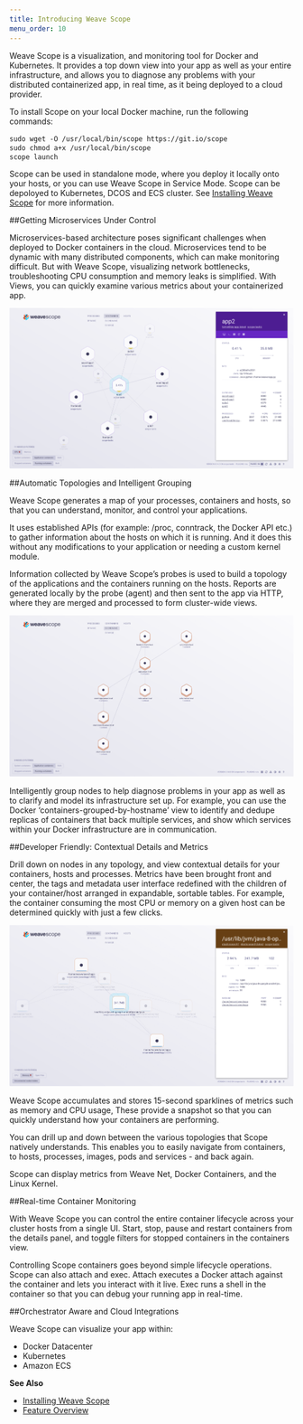 ```yaml
---
title: Introducing Weave Scope
menu_order: 10
---
```



Weave Scope is a visualization, and monitoring tool for Docker and Kubernetes. It provides a top down view into your app as well as your entire infrastructure, and allows you to diagnose any problems with your distributed containerized app, in real time, as it being deployed to a cloud provider.

To install Scope on your local Docker machine, run the following commands:

    sudo wget -O /usr/local/bin/scope https://git.io/scope
    sudo chmod a+x /usr/local/bin/scope
    scope launch

Scope can be used in standalone mode, where you deploy it locally onto your hosts, or you can use Weave Scope in Service Mode.  Scope can be depoloyed to Kubernetes, DCOS and ECS cluster.  See [Installing Weave Scope](/site/installing.md) for more information.

##Getting Microservices Under Control

Microservices-based architecture poses significant challenges when deployed to Docker containers in the cloud. Microservices tend to be dynamic with many distributed components, which can make monitoring difficult. But with Weave Scope, visualizing network bottlenecks, troubleshooting CPU consumption and memory leaks is simplified. With Views, you can quickly examine various metrics about your containerized app.

!['Microservices Under Control'](images/microservices-under-control.png)

##Automatic Topologies and Intelligent Grouping

Weave Scope generates a map of your processes, containers and hosts, so that you can understand, monitor, and control your applications.

It uses established APIs (for example: /proc, conntrack, the Docker API etc.) to gather information about the hosts on which it is running. And it does this without any modifications to your application or needing a custom kernel module.

Information collected by Weave Scope’s probes is used to build a topology of the applications and the containers running on the hosts.  Reports are generated locally by the probe (agent) and then sent to the app via HTTP, where they are merged and processed to form cluster-wide views.

!['Automatic Topologies and Intelligent Grouping'](images/automatic-topologies-grouping.png)

Intelligently group nodes to help diagnose problems in your app as well as to clarify and model its infrastructure set up.  For example, you can use the Docker ‘containers-grouped-by-hostname’ view to identify and dedupe replicas of containers that back multiple services, and show which services within your Docker infrastructure are in communication.

##Developer Friendly: Contextual Details and Metrics

Drill down on nodes in any topology, and view contextual details for your containers, hosts and processes.  Metrics have been brought front and center, the tags and metadata user interface redefined with the children of your container/host arranged in expandable, sortable tables.  For example, the container consuming the most CPU or memory on a given host can be determined quickly with just a few clicks.

!['Developer Friendly: Contextual Details and Metrics'](images/contextual-details.png)

Weave Scope accumulates and stores 15-second sparklines of metrics such as memory and CPU usage, These provide a snapshot so that you can quickly understand how your containers are performing.

You can drill up and down between the various topologies that Scope natively understands. This enables you to easily navigate from containers, to hosts, processes, images, pods and services - and back again.

Scope can display metrics from Weave Net, Docker Containers, and the Linux Kernel.

##Real-time Container Monitoring

With Weave Scope you can control the entire container lifecycle across your cluster hosts from a single UI.  Start, stop, pause and restart containers from the details panel, and toggle filters for stopped containers in the containers view.

Controlling Scope containers goes beyond simple lifecycle operations. Scope can also attach and exec. Attach executes a Docker attach against the container and lets you interact with it live.  Exec runs a shell in the container so that you can debug your running app in real-time.


##Orchestrator Aware and Cloud Integrations

Weave Scope can visualize your app within:

 * Docker Datacenter
 * Kubernetes
 * Amazon ECS

**See Also**

 * [Installing Weave Scope](/site/installing.md)
 * [Feature Overview](/site/features.md)


